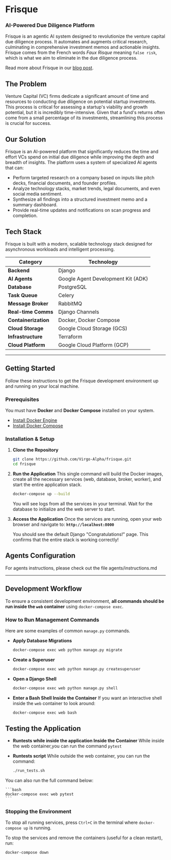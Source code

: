 # Frisque

### AI-Powered Due Diligence Platform

Frisque is an agentic AI system designed to revolutionize the venture capital due diligence process. It automates and augments critical research, culminating in comprehensive investment memos and actionable insights. Frisque comes from the French words _Faux Risque_ meaning `false risk`, which is what we aim to eliminate in the due diligence process.

Read more about Frisque in our [blog post](https://dev.to/virgoalpha/frisque-using-ai-agents-for-due-diligence-4old).

## The Problem

Venture Capital (VC) firms dedicate a significant amount of time and resources to conducting due diligence on potential startup investments. This process is critical for assessing a startup's viability and growth potential, but it is incredibly time-intensive. Given that a fund's returns often come from a small percentage of its investments, streamlining this process is crucial for success.

## Our Solution

Frisque is an AI-powered platform that significantly reduces the time and effort VCs spend on initial due diligence while improving the depth and breadth of insights. The platform uses a system of specialized AI agents that can:

  * Perform targeted research on a company based on inputs like pitch decks, financial documents, and founder profiles.
  * Analyze technology stacks, market trends, legal documents, and even social media sentiment.
  * Synthesize all findings into a structured investment memo and a summary dashboard.
  * Provide real-time updates and notifications on scan progress and completion.

## Tech Stack

Frisque is built with a modern, scalable technology stack designed for asynchronous workloads and intelligent processing.

| Category             | Technology                                                                          |
| -------------------- | ----------------------------------------------------------------------------------- |
| **Backend** | Django                                                                   |
| **AI Agents** | Google Agent Development Kit (ADK)                                       |
| **Database** | PostgreSQL                                                               |
| **Task Queue** | Celery                                                                   |
| **Message Broker** | RabbitMQ                                                                 |
| **Real-time Comms** | Django Channels                                                         |
| **Containerization** | Docker, Docker Compose                                                    |
| **Cloud Storage** | Google Cloud Storage (GCS)                                              |
| **Infrastructure** | Terraform                                                                |
| **Cloud Platform** | Google Cloud Platform (GCP)                                              |

-----

## Getting Started

Follow these instructions to get the Frisque development environment up and running on your local machine.

### Prerequisites

You must have **Docker** and **Docker Compose** installed on your system.

  * [Install Docker Engine](https://docs.docker.com/engine/install/)
  * [Install Docker Compose](https://docs.docker.com/compose/install/)

### Installation & Setup

1.  **Clone the Repository**

    ```bash
    git clone https://github.com/Virgo-Alpha/frisque.git
    cd frisque
    ```

2.  **Run the Application**
    This single command will build the Docker images, create all the necessary services (web, database, broker, worker), and start the entire application stack.

    ```bash
    docker-compose up --build
    ```

    You will see logs from all the services in your terminal. Wait for the database to initialize and the web server to start.

3.  **Access the Application**
    Once the services are running, open your web browser and navigate to:
    **`http://localhost:8000`**

    You should see the default Django "Congratulations\!" page. This confirms that the entire stack is working correctly\!

## Agents Configuration

For agents instructions, please check out the file agents/instructions.md

-----

## Development Workflow

To ensure a consistent development environment, **all commands should be run inside the `web` container** using `docker-compose exec`.

### How to Run Management Commands

Here are some examples of common `manage.py` commands.

  * **Apply Database Migrations**

    ```bash
    docker-compose exec web python manage.py migrate
    ```

  * **Create a Superuser**

    ```bash
    docker-compose exec web python manage.py createsuperuser
    ```

  * **Open a Django Shell**

    ```bash
    docker-compose exec web python manage.py shell
    ```

  * **Enter a Bash Shell Inside the Container**
    If you want an interactive shell inside the `web` container to look around:

    ```bash
    docker-compose exec web bash
    ```

## Testing the Application

  * **Runtests while inside the application Inside the Container**
    While inside the web container,you can run the command `pytest`

  * **Runtests script**
    While outside the web container, you can run the command:
    
    ```bash
    ./run_tests.sh
    ```

  You can also run the full command below:
  
    ```bash
    docker-compose exec web pytest
    ```


### Stopping the Environment

To stop all running services, press `Ctrl+C` in the terminal where `docker-compose up` is running.

To stop the services and remove the containers (useful for a clean restart), run:

```bash
docker-compose down
```